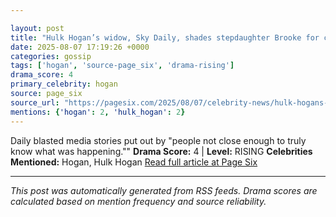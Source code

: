 ```yaml
---

layout: post
title: "Hulk Hogan’s widow, Sky Daily, shades stepdaughter Brooke for casting doubt on wrestler’s death""
date: 2025-08-07 17:19:26 +0000
categories: gossip
tags: ['hogan', 'source-page_six', 'drama-rising']
drama_score: 4
primary_celebrity: hogan
source: page_six
source_url: "https://pagesix.com/2025/08/07/celebrity-news/hulk-hogans-widow-sky-daily-shades-stepdaughter-brooke-for-casting-doubt-on-wrestlers-death/""
mentions: {'hogan': 2, 'hulk_hogan': 2}
---
```


Daily blasted media stories put out by "people not close enough to truly know what was happening."" **Drama Score:** 4 | **Level:** RISING **Celebrities Mentioned:** Hogan, Hulk Hogan [Read full article at Page Six](https://pagesix.com/2025/08/07/celebrity-news/hulk-hogans-widow-sky-daily-shades-stepdaughter-brooke-for-casting-doubt-on-wrestlers-death/)

---

*This post was automatically generated from RSS feeds. Drama scores are calculated based on mention frequency and source reliability.*
